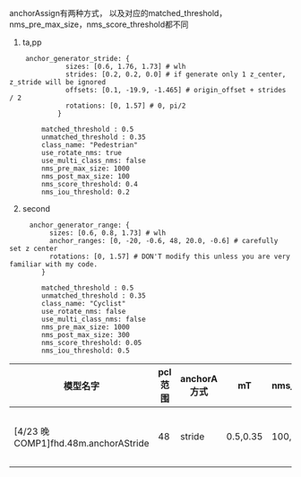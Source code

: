 
anchorAssign有两种方式， 以及对应的matched_threshold，nms_pre_max_size，nms_score_threshold都不同

1. ta,pp
```buildoutcfg
    anchor_generator_stride: {
              sizes: [0.6, 1.76, 1.73] # wlh
              strides: [0.2, 0.2, 0.0] # if generate only 1 z_center, z_stride will be ignored
              offsets: [0.1, -19.9, -1.465] # origin_offset + strides / 2
              rotations: [0, 1.57] # 0, pi/2
            }
            
        matched_threshold : 0.5
        unmatched_threshold : 0.35
        class_name: "Pedestrian"
        use_rotate_nms: true
        use_multi_class_nms: false
        nms_pre_max_size: 1000
        nms_post_max_size: 100
        nms_score_threshold: 0.4
        nms_iou_threshold: 0.2
```

2. second
```buildoutcfg
     anchor_generator_range: {
          sizes: [0.6, 0.8, 1.73] # wlh
          anchor_ranges: [0, -20, -0.6, 48, 20.0, -0.6] # carefully set z center
          rotations: [0, 1.57] # DON'T modify this unless you are very familiar with my code.
        }
        
        matched_threshold : 0.5
        unmatched_threshold : 0.35
        class_name: "Cyclist"
        use_rotate_nms: false
        use_multi_class_nms: false
        nms_pre_max_size: 1000
        nms_post_max_size: 300
        nms_score_threshold: 0.05
        nms_iou_threshold: 0.5
```
    


|模型名字| pcl范围 | anchorA方式|mT|nms_size| nms_score |w/o ME|AP_CYC |AP_PED|fps|训练命令|
|--- |---|----|----|----|----|----|----|----|----|----|
|[4/23 晚 COMP1]fhd.48m.anchorAStride| 48| stride  |0.5,0.35|100,300|0.05,0.5| w/o ME|AP_CYC |AP_PED|fps|python ./second/pytorch/train.py train --config_path /home/ogailab/tiatia/codes/dc2.second.psa-master/second/configs/taAug/people.fhd.48m.anchorAStride.config --model_dir /home/ogailab/tiatia/codes/dc2.second.psa-master/models/me.people/fhd.48m.anchorAStride --resume=True|